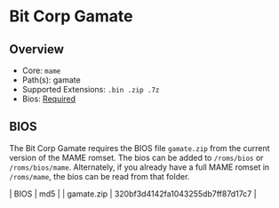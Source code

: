 # Bit Corp Gamate

## Overview

- Core: `mame`
- Path(s): gamate
- Supported Extensions: `.bin .zip .7z`
- Bios: [Required](#bios)

## BIOS

The Bit Corp Gamate requires the BIOS file `gamate.zip` from the current version of the MAME romset. The bios can be added to `/roms/bios` or `/roms/bios/mame`. Alternately, if you already have a full MAME romset in `/roms/mame`, the bios can be read from that folder.

| BIOS          | md5                              |
| gamate.zip    | 320bf3d4142fa1043255db7ff87d17c7 |